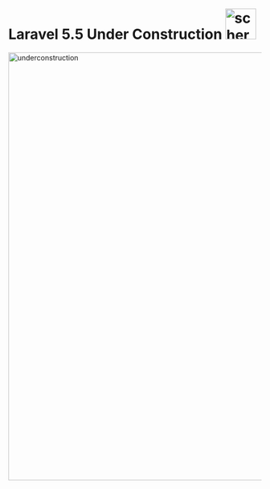 # Laravel 5.5 Under Construction <img width="61" alt="schermafbeelding 2017-09-27 om 23 04 06" src="https://user-images.githubusercontent.com/7254997/30937809-379873d4-a3d8-11e7-8318-1586b1424237.png">


<img width="850" alt="underconstruction" src="https://user-images.githubusercontent.com/7254997/30869205-d96d9962-a2e0-11e7-9044-0a7ff708e6c3.png">

